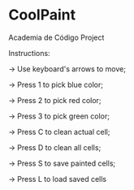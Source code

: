 # CoolPaint
Academia de Código Project

Instructions: 

-> Use keyboard's arrows to move;

-> Press 1 to pick blue color;

-> Press 2 to pick red color;

-> Press 3 to pick green color;

-> Press C to clean actual cell;

-> Press D to clean all cells;

-> Press S to save painted cells;

-> Press L to load saved cells
